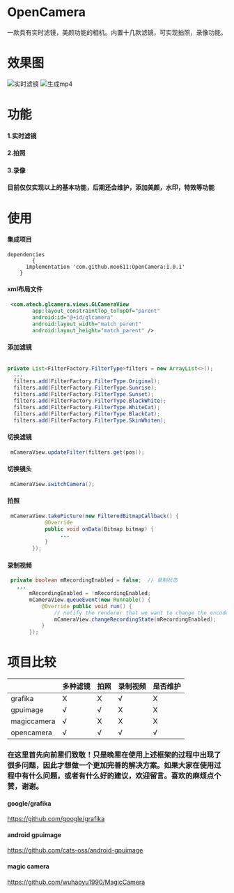 # OpenCamera
一款具有实时滤镜，美颜功能的相机。内置十几款滤镜，可实现拍照，录像功能。

# 效果图
![实时滤镜](https://github.com/moo611/OpenCamera/blob/master/images/tu1.jpg "实时滤镜")
![生成mp4](https://github.com/moo611/OpenCamera/blob/master/images/tu3.gif "生成mp4")

# 功能
#### 1.实时滤镜
#### 2.拍照
#### 3.录像
#### 目前仅仅实现以上的基本功能，后期还会维护，添加美颜，水印，特效等功能
# 使用
#### 集成项目
```
dependencies 
        {
	  implementation 'com.github.moo611:OpenCamera:1.0.1'
	}
```
#### xml布局文件
```xml
 <com.atech.glcamera.views.GLCameraView
        app:layout_constraintTop_toTopOf="parent"
        android:id="@+id/glcamera"
        android:layout_width="match_parent"
        android:layout_height="match_parent" />
```


#### 添加滤镜

```java

private List<FilterFactory.FilterType>filters = new ArrayList<>();
  ...
  filters.add(FilterFactory.FilterType.Original);
  filters.add(FilterFactory.FilterType.Sunrise);
  filters.add(FilterFactory.FilterType.Sunset);
  filters.add(FilterFactory.FilterType.BlackWhite);
  filters.add(FilterFactory.FilterType.WhiteCat);
  filters.add(FilterFactory.FilterType.BlackCat);
  filters.add(FilterFactory.FilterType.SkinWhiten);

```

#### 切换滤镜
```java
 mCameraView.updateFilter(filters.get(pos));
```

#### 切换镜头
```java
 mCameraView.switchCamera();
```

#### 拍照

```java
 mCameraView.takePicture(new FilteredBitmapCallback() {
            @Override
            public void onData(Bitmap bitmap) {
                 ...
            }
        });
```

#### 录制视频
```java
 private boolean mRecordingEnabled = false;  // 录制状态
   ...
       mRecordingEnabled = !mRecordingEnabled;
       mCameraView.queueEvent(new Runnable() {
           @Override public void run() {
               // notify the renderer that we want to change the encoder's state
               mCameraView.changeRecordingState(mRecordingEnabled);
           }
       });
```


# 项目比较
|       | 多种滤镜  | 拍照  | 录制视频  |  是否维护  |
|------| ------------ | ------------ | ------------ | ------------ |
|grafika|   X |X  |  √ | X |
| gpuimage | √ | √ | X |X|
|magiccamera| √  |  X | X  |X|
|opencamera|  √ | √   | √   |√ |

### 在这里首先向前辈们致敬！只是晚辈在使用上述框架的过程中出现了很多问题，因此才想做一个更加完善的解决方案。如果大家在使用过程中有什么问题，或者有什么好的建议，欢迎留言。喜欢的麻烦点个赞，谢谢。
#### google/grafika 
https://github.com/google/grafika
#### android gpuimage
https://github.com/cats-oss/android-gpuimage
#### magic camera
https://github.com/wuhaoyu1990/MagicCamera

